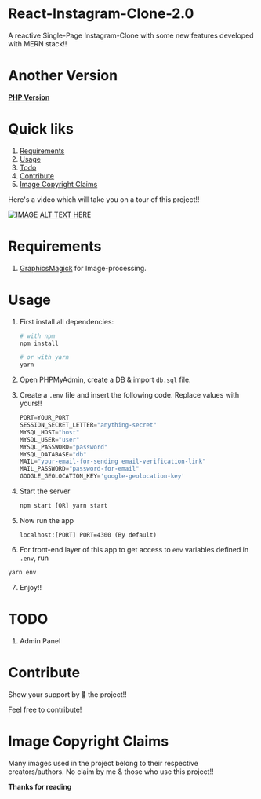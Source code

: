 # React-Instagram-Clone-2.0
A reactive Single-Page Instagram-Clone with some new features developed with MERN stack!! 

# Another Version
**[PHP Version](https://github.com/yTakkar/Instagram-Clone)**

# Quick liks
1. [Requirements](#requirements)
2. [Usage](#usage)
3. [Todo](#todo)
4. [Contribute](#contribute)
5. [Image Copyright Claims](#image-copyright-claims)

Here's a video which will take you on a tour of this project!!

[![IMAGE ALT TEXT HERE](http://img.youtube.com/vi/VBZD5lfvi4U/0.jpg)](https://www.youtube.com/watch?v=VBZD5lfvi4U)

# Requirements
1. [GraphicsMagick](http://www.graphicsmagick.org/) for Image-processing.

# Usage
1. First install all dependencies:
    ```bash
    # with npm
    npm install
    
    # or with yarn
    yarn
    ```

2. Open PHPMyAdmin, create a DB & import `db.sql` file.
3. Create a `.env` file and insert the following code. Replace values with yours!!

    ```javascript
    PORT=YOUR_PORT
    SESSION_SECRET_LETTER="anything-secret"
    MYSQL_HOST="host"
    MYSQL_USER="user"
    MYSQL_PASSWORD="password"
    MYSQL_DATABASE="db"
    MAIL="your-email-for-sending email-verification-link"
    MAIL_PASSWORD="password-for-email"
    GOOGLE_GEOLOCATION_KEY='google-geolocation-key'
    ```

4. Start the server
    ```javascript
    npm start [OR] yarn start
    ```

5. Now run the app
    ```javacript
    localhost:[PORT] PORT=4300 (By default)
    ```

6. For front-end layer of this app to get access to `env` variables defined in `.env`, run
```bash
yarn env
```

7. Enjoy!!

# TODO
1. Admin Panel

# Contribute
Show your support by 🌟 the project!!

Feel free to contribute!

# Image Copyright Claims
Many images used in the project belong to their respective creators/authors. No claim by me & those who use this project!!

**Thanks for reading**
